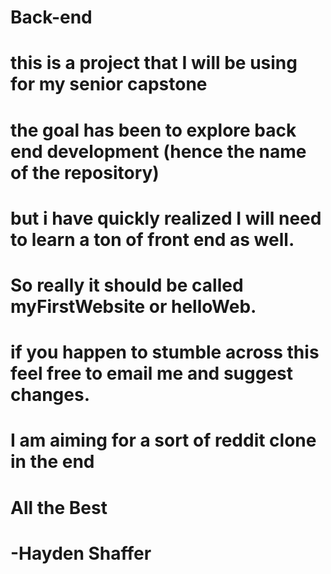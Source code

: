 # Back-end
# this is a project that I will be using for my senior capstone
# the goal has been to explore back end development (hence the name of the repository)
# but i have quickly realized I will need to learn a ton of front end as well.
# So really it should be called myFirstWebsite or helloWeb.
# if you happen to stumble across this feel free to email me and suggest changes.
# I am aiming for a sort of reddit clone in the end
# All the Best
# -Hayden Shaffer
